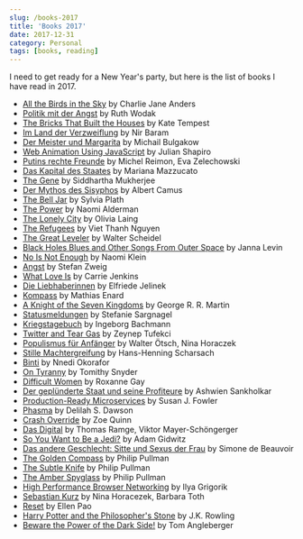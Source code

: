 ```yaml
---
slug: /books-2017
title: 'Books 2017'
date: 2017-12-31
category: Personal
tags: [books, reading]
---
```


I need to get ready for a New Year's party, but here is the list of books I have read in 2017.

- [All the Birds in the Sky](http://amzn.to/2ClEYqX) by Charlie Jane Anders
- [Politik mit der Angst](http://amzn.to/2ClFh55) by Ruth Wodak
- [The Bricks That Built the Houses](http://amzn.to/2lrOFdD) by Kate Tempest
- [Im Land der Verzweiflung](http://amzn.to/2zTxFBp) by Nir Baram
- [Der Meister und Margarita](http://amzn.to/2Cq4kUv) by Michail Bulgakow
- [Web Animation Using JavaScript](http://amzn.to/2ChszoF) by Julian Shapiro
- [Putins rechte Freunde](http://amzn.to/2zTxWEr) by Michel Reimon, Eva Zelechowski
- [Das Kapital des Staates](http://amzn.to/2CoxJyd) by Mariana Mazzucato
- [The Gene](http://amzn.to/2Cj6xlu) by Siddhartha Mukherjee
- [Der Mythos des Sisyphos](http://amzn.to/2Cg7Lhl) by Albert Camus
- [The Bell Jar](http://amzn.to/2CmxzYu) by Sylvia Plath
- [The Power](http://amzn.to/2DDvQLg) by Naomi Alderman
- [The Lonely City](http://amzn.to/2CoMelK) by Olivia Laing
- [The Refugees](http://amzn.to/2lqiOu0) by Viet Thanh Nguyen
- [The Great Leveler](http://amzn.to/2CeuoTc) by Walter Scheidel
- [Black Holes Blues and Other Songs From Outer Space](http://amzn.to/2CjlsMg) by Janna Levin
- [No Is Not Enough](http://amzn.to/2CoM3Hb) by Naomi Klein
- [Angst](http://amzn.to/2CmfA4p) by Stefan Zweig
- [What Love Is](http://amzn.to/2lsCuNE) by Carrie Jenkins
- [Die Liebhaberinnen](http://amzn.to/2zTRokz) by Elfriede Jelinek
- [Kompass](http://amzn.to/2ChsaCE) by Mathias Enard
- [A Knight of the Seven Kingdoms](http://amzn.to/2Cmgg9X) by George R. R. Martin
- [Statusmeldungen](http://amzn.to/2Cq4XgP) by Stefanie Sargnagel
- [Kriegstagebuch](http://amzn.to/2q7qqGx) by Ingeborg Bachmann
- [Twitter and Tear Gas](http://amzn.to/2CqGyry) by Zeynep Tufekci
- [Populismus für Anfänger](http://amzn.to/2DExlsG) by Walter Ötsch, Nina Horaczek
- [Stille Machtergreifung](http://amzn.to/2CkdxOT) by Hans-Henning Scharsach
- [Binti](http://amzn.to/2q4tDqp) by Nnedi Okorafor
- [On Tyranny](http://amzn.to/2ChsC3O) by Tomithy Snyder
- [Difficult Women](http://amzn.to/2CmYNOy) by Roxanne Gay
- [Der geplünderte Staat und seine Profiteure](http://amzn.to/2DDxPix) by Ashwien Sankholkar
- [Production-Ready Microservices](http://amzn.to/2lsdVAl) by Susan J. Fowler
- [Phasma](http://amzn.to/2Cl6HIn) by Delilah S. Dawson
- [Crash Override](http://amzn.to/2zVB9DG) by Zoe Quinn
- [Das Digital](http://amzn.to/2CgjNY5) by Thomas Ramge, Viktor Mayer-Schöngerger
- [So You Want to Be a Jedi?](http://amzn.to/2CqpySi) by Adam Gidwitz
- [Das andere Geschlecht: Sitte und Sexus der Frau](http://amzn.to/2Cg8Up9) by Simone de Beauvoir
- [The Golden Compass](http://amzn.to/2q5jtFV) by Philip Pullman
- [The Subtle Knife](http://amzn.to/2q5jtFV) by Philip Pullman
- [The Amber Spyglass](http://amzn.to/2q5jtFV) by Philip Pullman
- [High Performance Browser Networking](http://amzn.to/2CmgPR7) by Ilya Grigorik
- [Sebastian Kurz](http://amzn.to/2DEPVki) by Nina Horacezek, Barbara Toth
- [Reset](Reset) by Ellen Pao
- [Harry Potter and the Philosopher's Stone](http://amzn.to/2zSdPqm) by J.K. Rowling
- [Beware the Power of the Dark Side!](http://amzn.to/2CjmurC) by Tom Angleberger
